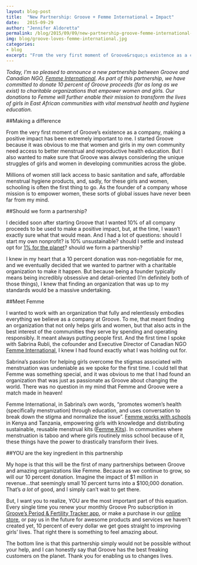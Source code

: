 ```yaml
---
layout: blog-post
title:  "New Partnership: Groove + Femme International = Impact"
date:   2015-09-29
author: "Jennifer Aldoretta"
permalink: /blog/2015/09/09/new-partnership-groove-femme-international-impact/
img: blog/groove-loves-femme-international.jpg
categories:
- blog
excerpt: "From the very first moment of Groove&rsquo;s existence as a company, making a positive impact has been extremely important to me ..."
---
```


*Today, I&rsquo;m so pleased to announce a new partnership between Groove and Canadian NGO, <a class="text-link" href="/blog/2015/09/10/femme-international-empowering-women-through-menstrual-health-education/">Femme International</a>. As part of this partnership, we have committed to donate 10 percent of Groove proceeds (for as long as we exist) to charitable organizations that empower women and girls. Our donations to Femme will further enable their mission to transform the lives of girls in East African communities with vital menstrual health and hygiene education.*

##Making a difference

From the very first moment of Groove&rsquo;s existence as a company, making a positive impact has been extremely important to me. I started Groove because it was obvious to me that women and girls in my own community need access to better menstrual and reproductive health education. But I also wanted to make sure that Groove was always considering the unique struggles of girls and women in developing communities across the globe. 

Millions of women still lack access to basic sanitation and safe, affordable menstrual hygiene products, and, sadly, for these girls and women, schooling is often the first thing to go. As the founder of a company whose mission is to empower women, these sorts of global issues have never been far from my mind.

##Should we form a partnership?

I decided soon after starting Groove that I wanted 10% of all company proceeds to be used to make a positive impact, but, at the time, I wasn&rsquo;t exactly sure what that would mean. And I had a lot of questions: should I start my own nonprofit? is 10% unsustainable? should I settle and instead opt for <a class="text-link" target="_blank" href="http://onepercentfortheplanet.org/">1% for the planet</a>? should we form a partnership? 

I knew in my heart that a 10 percent donation was non-negotiable for me, and we eventually decided that we wanted to partner with a charitable organization to make it happen. But because being a founder typically means being incredibly obsessive and detail-oriented (I&rsquo;m definitely both of those things), I knew that finding an organization that was up to my standards would be a massive undertaking. 

##Meet Femme

I wanted to work with an organization that fully and relentlessly embodies everything we believe as a company at Groove. To me, that meant finding an organization that not only helps girls and women, but that also acts in the best interest of the communities they serve by spending and operating responsibly. It meant always putting people first. And the first time I spoke with Sabrina Rubli, the cofounder and Executive Director of Canadian NGO <a class="text-link" target="_blank" href="http://www.femmeinternational.org/">Femme International</a>, I knew I had found exactly what I was holding out for.

Sabrina&rsquo;s passion for helping girls overcome the stigmas associated with menstruation was undeniable as we spoke for the first time. I could tell that Femme was something special, and it was obvious to me that I had found an organization that was just as passionate as Groove about changing the world. There was no question in my mind that Femme and Groove were a match made in heaven!

Femme International, in Sabrina&rsquo;s own words, &ldquo;promotes women&rsquo;s health (specifically menstruation) through education, and uses conversation to break down the stigma and normalize the issue&rdquo;. <a class="text-link" target="_blank" href="http://www.femmeinternational.org/femmex27s-programs.html">Femme works with schools</a> in Kenya and Tanzania, empowering girls with knowledge and distributing sustainable, reusable menstrual kits (<a class="text-link" target="_blank" href="http://www.femmeinternational.org/femme-kits.html">Femme Kits</a>). In communities where menstruation is taboo and where girls routinely miss school because of it, these things have the power to drastically transform their lives.

##YOU are the key ingredient in this partnership

My hope is that this will be the first of many partnerships between Groove and amazing organizations like Femme. Because as we continue to grow, so will our 10 percent donation. Imagine the impact of $1 million in revenue...that seemingly small 10 percent turns into a $100,000 donation. That&rsquo;s *a lot* of good, and I simply can&rsquo;t wait to get there.

But, I want you to realize, YOU are the most important part of this equation. Every single time you renew your monthly Groove Pro subscription in <a class="text-link" target="_blank" href="https://itunes.apple.com/app/id831795151">Groove&rsquo;s Period &amp; Fertility Tracker app</a>, or make a purchase in our <a class="text-link" href="/store/">online store</a>, or pay us in the future for awesome products and services we haven&rsquo;t created yet, 10 percent of every dollar we get goes straight to improving girls&rsquo; lives. That right there is something to feel amazing about. 

The bottom line is that this partnership simply would not be possible without your help, and I can honestly say that Groove has the best freaking customers on the planet. Thank you for enabling us to changes lives.



<a class="text-link" href="/store/">